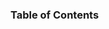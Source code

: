 <!-- Generated by documentation.js. Update this documentation by updating the source code. -->

### Table of Contents

